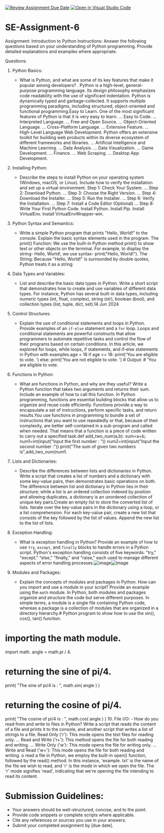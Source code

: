 [![Review Assignment Due Date](https://classroom.github.com/assets/deadline-readme-button-22041afd0340ce965d47ae6ef1cefeee28c7c493a6346c4f15d667ab976d596c.svg)](https://classroom.github.com/a/WfNmjXUk)
[![Open in Visual Studio Code](https://classroom.github.com/assets/open-in-vscode-2e0aaae1b6195c2367325f4f02e2d04e9abb55f0b24a779b69b11b9e10269abc.svg)](https://classroom.github.com/online_ide?assignment_repo_id=15304807&assignment_repo_type=AssignmentRepo)
# SE-Assignment-6
 Assignment: Introduction to Python
Instructions:
Answer the following questions based on your understanding of Python programming. Provide detailed explanations and examples where appropriate.

 Questions:

1. Python Basics:
   - What is Python, and what are some of its key features that make it popular among developers? .
     Python is a high-level, general-purpose programming language. Its design philosophy emphasizes code readability with the use of significant indentation. Python is dynamically typed and garbage-collected. It supports multiple programming paradigms, including structured, object-oriented and functional programming.Easy to Learn. One of the most significant features of Python is that it is very easy to learn. ...
Easy to Code. ...
Interpreted Language. ...
Free and Open Source. ...
Object-Oriented Language. ...
Cross-Platform Language. ...
Extensive Feature. ...
High-Level Language
Web Development. Python offers an extensive toolkit for building web products within its diverse ecosystem of different frameworks and libraries. ...
Artificial Intelligence and Machine Learning. ...
Data Analysis. ...
Data Visualization. ...
Game Development. ...
Finance. ...
Web Scraping. ...
Desktop App Development.
2. Installing Python:
   - Describe the steps to install Python on your operating system (Windows, macOS, or Linux). Include how to verify the installation and set up a virtual environment.
     Step 1: Check Your System. ...
Step 2: Download Python. ...
Step 3: Choose the Right Version. ...
Step 4: Download the Installer. ...
Step 5: Run the Installer. ...
Step 6: Verify the Installation. ...
Step 7: Install a Code Editor (Optional) ...
Step 8: Write Your First Python Code.
Install Python.
Install Pip.
Install VirtualEnv.
Install VirtualEnvWrapper-win.
3. Python Syntax and Semantics:
   - Write a simple Python program that prints "Hello, World!" to the console. Explain the basic syntax elements used in the program.
The print() Function: We use the built-in Python method print() to show text or other objects on the terminal. For example, to display the string- Hello, World!, we use syntax- print("Hello, World!"). The String: Because "Hello, World!" is surrounded by double quotes, Python treats it as a string
4. Data Types and Variables:
   - List and describe the basic data types in Python. Write a short script that demonstrates how to create and use variables of different data types.
For instance, Python has several built-in data types, including numeric types (int, float, complex), string (str), boolean (bool), and collection types (list, tuple, dict, set).14 Jun 2024
5. Control Structures:
   - Explain the use of conditional statements and loops in Python. Provide examples of an `if-else` statement and a `for` loop.
    Loops and conditional statements are powerful constructs that allow programmers to automate repetitive tasks and control the flow of their programs based on certain conditions. In this article, we explored for loops, while loops, if statements, and if-else statements in Python with examples.age = 18 if age >= 18: print('You are eligible to vote. ') else: print('You are not eligible to vote. ') # Output: # 'You are eligible to vote.
6. Functions in Python:
   - What are functions in Python, and why are they useful? Write a Python function that takes two arguments and returns their sum. Include an example of how to call this function.
     In Python programming, functions are essential building blocks that allow us to organize and reuse code efficiently. Functions provide a way to encapsulate a set of instructions, perform specific tasks, and return results.You use functions in programming to bundle a set of instructions that you want to use repeatedly or that, because of their complexity, are better self-contained in a sub-program and called when needed. That means that a function is a piece of code written to carry out a specified task.def add_two_num(a,b):
sum=a+b;
num1=int(input("Input the first number : "))
num2=int(input("Input the second number :"))
print("The sum of given two numbers is",add_two_num(num1.
7. Lists and Dictionaries:
   - Describe the differences between lists and dictionaries in Python. Write a script that creates a list of numbers and a dictionary with some key-value pairs, then demonstrates basic operations on both.
The difference between list and dictionary in Python lies in their structure; while a list is an ordered collection indexed by position and allowing duplicates, a dictionary is an unordered collection of unique key pairs.Create an empty list to store the converted list of lists. Iterate over the key-value pairs in the dictionary using a loop, or a list comprehension. For each key-value pair, create a new list that consists of the key followed by the list of values. Append the new list to the list of lists.
8. Exception Handling:
   - What is exception handling in Python? Provide an example of how to use `try`, `except`, and `finally` blocks to handle errors in a Python script.
Python's exception handling consists of five keywords: "try," "except," "else," "finally," and "raise," each used to manage different aspects of error handling processes.![image](https://github.com/user-attachments/assets/1f713ec4-df0d-4722-a848-943a785f1040)![image](https://github.com/user-attachments/assets/5f397035-327a-494e-8652-56251f90a0b7)


9. Modules and Packages:
   - Explain the concepts of modules and packages in Python. How can you import and use a module in your script? Provide an example using the `math` module.
In Python, both modules and packages organize and structure the code but serve different purposes. In simple terms, a module is a single file containing Python code, whereas a package is a collection of modules that are organized in a directory hierarchy.# Python program to show how to use the sin(), cos(), tan() function.
# importing the math module.
import math.
angle = math.pi / 4.
# returning the sine of pi/4.
print( "The sine of pi/4 is : ", math.sin( angle ) )
# returning the cosine of pi/4.
print( "The cosine of pi/4 is : ", math.cos( angle ) )
10. File I/O:
    - How do you read from and write to files in Python? Write a script that reads the content of a file and prints it to the console, and another script that writes a list of strings to a file.
    Read Only ('r'): This mode opens the text files for reading only. ...
Read and Write ('r+'): This method opens the file for both reading and writing. ...
Write Only ('w'): This mode opens the file for writing only. ...
Write and Read ('w+'): This mode opens the file for both reading and writing.
o read a file in Python, we employ the built-in open() function, followed by the read() method. In this instance, 'example. txt' is the name of the file we wish to read, and 'r' is the mode in which we open the file. The 'r' mode signifies 'read', indicating that we're opening the file intending to read its content.


# Submission Guidelines:
- Your answers should be well-structured, concise, and to the point.
- Provide code snippets or complete scripts where applicable.
- Cite any references or sources you use in your answers.
- Submit your completed assignment by [due date].


